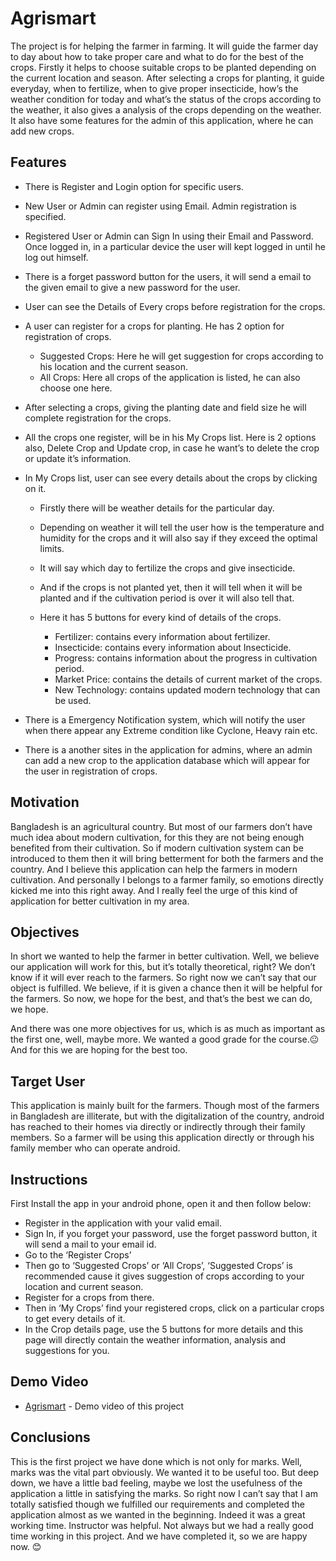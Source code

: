 # Agrismart

The project is for helping the farmer in farming. It will guide the farmer day to day about how to take proper care and what to do for the best of the crops. Firstly it helps to choose suitable crops to be planted depending on the current location and season. After selecting a crops for planting, it guide everyday, when to fertilize, when to give proper insecticide, how’s the weather condition for today and what’s the status of the crops according to the weather, it also gives a analysis of the crops depending on the weather. It also have some features for the admin of this application, where he can add new crops.



## Features
- There is Register and Login option for specific users.
- New User or Admin can register using Email. Admin registration is specified.
- Registered User or Admin can Sign In using their Email and Password. Once logged in, in a particular device the user will kept logged in until he log out himself.
- There is a forget password button for the users, it will send a email to the given email to give a new password for the user.
- User can see the Details of Every crops before registration for the crops.
-  A user can register for a crops for planting. He has 2 option for registration of crops.
	- Suggested Crops: Here he will get suggestion for crops according to his location 	and the current season.
	- All Crops: Here all crops of the application is listed, he can also choose one here.
- After selecting a crops, giving the planting date and field size he will complete registration for the crops.
- All the crops one register, will be in his My Crops list. Here is 2 options also, Delete Crop and Update crop, in case he want’s to delete the crop or update it’s information.
- In My Crops list, user can see every details about the crops by clicking on it.
	- Firstly there will be weather details for the particular day.
	- Depending on weather it will tell the user how is the temperature and humidity for 	the crops and it will also say if they exceed the optimal limits.
	- It will say which day to fertilize the crops and give insecticide.
	- And if the crops is not planted yet, then it will tell when it will be planted and if 	the cultivation period is over it will also tell that.
	- Here it has 5 buttons for every kind of details of the crops.
	
		- Fertilizer: contains every information about fertilizer.
		- Insecticide: contains every information about Insecticide.
		- Progress: contains information about the progress in cultivation period.
		- Market Price: contains the details of current market of the crops.
		- New Technology: contains updated modern technology that can be used.

- There is a Emergency Notification system, which will notify the user when there appear any Extreme condition like Cyclone, Heavy rain etc.
- There is a another sites in the application for admins, where an admin can add a new crop to the application database which will appear for the user in registration of crops.



## Motivation
Bangladesh is an agricultural country. But most of our farmers don’t have much idea about modern cultivation, for this they are not being enough benefited from their cultivation. So if modern cultivation system can be introduced to them then it will bring betterment for both the farmers and the country. And I believe this application can help the farmers in modern cultivation.
And personally I belongs to a farmer family, so emotions directly kicked me into this right away. And I really feel the urge of this kind of application for better cultivation in my area.

## Objectives
In short we wanted to help the farmer in better cultivation. Well, we believe our application will work for this, but it’s totally theoretical, right? We don’t know if it will ever reach to the farmers. So right now we can’t say that our object is fulfilled. We believe, if it is given a chance then it will be helpful for the farmers. So now, we hope for the best, and that’s the best we can do, we hope.

And there was one more objectives for us, which is as much as important as the first one, well, maybe more. We wanted a good grade for the course.😐️ And for this we are hoping for the best too.

## Target User
This application is mainly built for the farmers. Though most of the farmers in Bangladesh are illiterate, but with the digitalization of the country, android has reached to their homes via directly or indirectly through their family members. So a farmer will be using this application directly or through his family member who can operate android.

## Instructions
First Install the app in your android phone, open it and then follow below:
- Register in the application with your valid email.
- Sign In, if you forget your password, use the forget password button, it will send a mail to your email id.
 - Go to the ‘Register Crops’
 -  Then go to ‘Suggested Crops’ or ‘All Crops’, ‘Suggested Crops’ is recommended cause it gives suggestion of crops according to your location and current season.
 - Register for a crops from there.
 - Then in ‘My Crops’ find your registered crops, click on a particular crops to get every details of it.
 - In the Crop details page, use the 5 buttons for more details and this page will directly contain the weather information, analysis and suggestions for you.
 

## Demo Video
* [Agrismart](https://youtu.be/colyizTKl64) - Demo video of this project

## Conclusions
This is the first project we have done which is not only for marks. Well, marks was the vital part obviously. We wanted it to be useful too. But deep down, we have a little bad feeling, maybe we lost the usefulness of the application a little in satisfying the marks. So right now I can’t say that I am totally satisfied though we fulfilled our requirements and completed the application almost as we wanted in the beginning.
Indeed it was a great working time. Instructor was helpful. Not always but we had a really good time working in this project. And we have completed it, so we are happy now. 😊️



